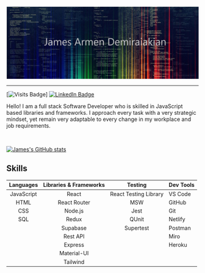 ![James GitHub Banner](./img/github_prifile_banner.jpg)

<!--Badges - each a link to a social -->
------
[![Visits Badge](https://badges.pufler.dev/visits/james-demiraiakian/james-demiraiakian)]
[![LinkedIn Badge](https://img.shields.io/badge/LinkedIn-Profile-informational?style=flat&logo=linkedin&logoColor=white&color=0D76A8)](https://www.linkedin.com/in/james-demiraiakian/)

<!-- Fancy looking link to portfolio site (MAKE PORTFOLIO SITE) -->

Hello!
I am a full stack Software Developer who is skilled in JavaScript based libraries and frameworks. I approach every task with a very strategic mindset, yet remain very adaptable to every change in my workplace and job requirements.

<br />


[![James's GitHub stats](https://github-readme-stats.vercel.app/api?username=james-demiraiakian&count_private=true&show_icons=true&theme=tokyonight)](https://github.com/anuraghazra/github-readme-stats)

Skills
------

| Languages  | Libraries & Frameworks | Testing               | Dev Tools |
| :--------: | :--------------------: | :-------------------: | --------- |
| JavaScript | React                  | React Testing Library | VS Code   |
| HTML       | React Router           | MSW                   | GitHub    |
| CSS        | Node.js                | Jest                  | Git       |
| SQL        | Redux                  | QUnit                 | Netlify   |
|            | Supabase               | Supertest             | Postman   |
|            | Rest API               |                       | Miro      |
|            | Express                |                       | Heroku    |
|            | Material-UI            |                       |           |
|            | Tailwind               |                       |           |

<!--
**james-demiraiakian/james-demiraiakian** is a ✨ _special_ ✨ repository because its `README.md` (this file) appears on your GitHub profile.

Here are some ideas to get you started:

- 🔭 I’m currently working on ...
- 🌱 I’m currently learning ...
- 👯 I’m looking to collaborate on ...
- 🤔 I’m looking for help with ...
- 💬 Ask me about ...
- 📫 How to reach me: ...
- 😄 Pronouns: ...
- ⚡ Fun fact: ...
-->
